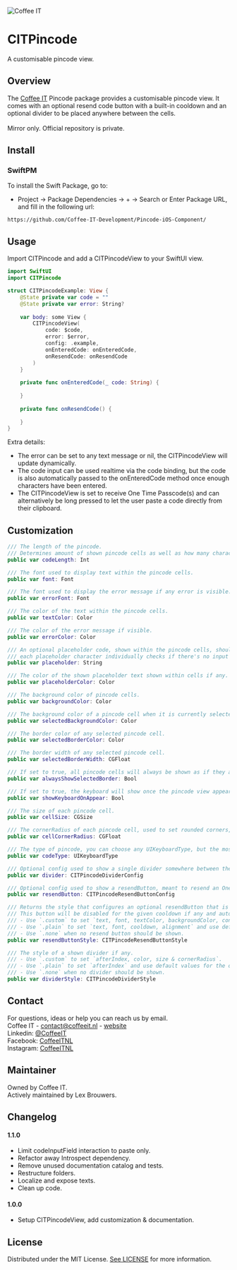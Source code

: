 ![Coffee IT](https://coffeeit.nl/wp-content/uploads/2022/07/Aroma_Pincode_iOS.png)
# CITPincode
A customisable pincode view.

## Overview

The [Coffee IT](https://coffeeit.nl/) Pincode package provides a customisable pincode view. 
It comes with an optional resend code button with a built-in cooldown and an optional divider to be placed anywhere between the cells.  
<br>
Mirror only. Official repository is private.

## Install

### SwiftPM

To install the Swift Package, go to:
- Project -> Package Dependencies -> + -> Search or Enter Package URL, and fill in the following url:

```
https://github.com/Coffee-IT-Development/Pincode-iOS-Component/
```

## Usage

Import CITPincode and add a CITPincodeView to your SwiftUI view.

```swift
import SwiftUI
import CITPincode

struct CITPincodeExample: View {
    @State private var code = ""
    @State private var error: String?
    
    var body: some View {
        CITPincodeView(
            code: $code,
            error: $error,
            config: .example,
            onEnteredCode: onEnteredCode,
            onResendCode: onResendCode
        )
    }
    
    private func onEnteredCode(_ code: String) {
        
    }
    
    private func onResendCode() {
        
    }
}
```

Extra details:
- The error can be set to any text message or nil, the CITPincodeView will update dynamically.
- The code input can be used realtime via the code binding, but the code is also automatically passed to the onEnteredCode method once enough characters have been entered.
- The CITPincodeView is set to receive One Time Passcode(s) and can alternatively be long pressed to let the user paste a code directly from their clipboard.

## Customization

```swift
/// The length of the pincode.
/// Determines amount of shown pincode cells as well as how many characters have to be entered before the code is checked.
public var codeLength: Int

/// The font used to display text within the pincode cells.
public var font: Font

/// The font used to display the error message if any error is visible.
public var errorFont: Font

/// The color of the text within the pincode cells.
public var textColor: Color

/// The color of the error message if visible.
public var errorColor: Color

/// An optional placeholder code, shown within the pincode cells, should be entire codeLength if displayed at all,
/// each placeholder character individually checks if there's no input at its position, and will be shown if there's none.
public var placeholder: String

/// The color of the shown placeholder text shown within cells if any.
public var placeholderColor: Color

/// The background color of pincode cells.
public var backgroundColor: Color

/// The background color of a pincode cell when it is currently selected, a cell is selected when that cell would be filled with the next entered pincode character.
public var selectedBackgroundColor: Color

/// The border color of any selected pincode cell.
public var selectedBorderColor: Color

/// The border width of any selected pincode cell.
public var selectedBorderWidth: CGFloat

/// If set to true, all pincode cells will always be shown as if they are selected.
public var alwaysShowSelectedBorder: Bool

/// If set to true, the keyboard will show once the pincode view appears.
public var showKeyboardOnAppear: Bool

/// The size of each pincode cell.
public var cellSize: CGSize

/// The cornerRadius of each pincode cell, used to set rounded corners, e.g. set to 0 for sharp corners, to 8 for small rounding or .infinity for maximum rounding.
public var cellCornerRadius: CGFloat

/// The type of pincode, you can choose any UIKeyboardType, but the most common types are ".default" for a text keyboard and .numberPad for a numbers only keyboard.
public var codeType: UIKeyboardType

/// Optional config used to show a single divider somewhere between the pincode cells. Does not impact user input, and can be customised slightly.
public var divider: CITPincodeDividerConfig

/// Optional config used to show a resendButton, meant to resend an One Time Passcode on press and is automatically disabled for a given cooldown duration to limit usage.
public var resendButton: CITPincodeResendButtonConfig

/// Returns the style that configures an optional resendButton that is meant to resend an One Time Passcode on press.
/// This button will be disabled for the given cooldown if any and automatically re-enable itself once the cooldown duration has passed.
/// - Use `.custom` to set `text, font, textColor, backgroundColor, contentInsets, cornerRadius, cooldown, alignment`.
/// - Use `.plain` to set `text, font, cooldown, alignment` and use default values for the other fields.
/// - Use `.none` when no resend button should be shown.
public var resendButtonStyle: CITPincodeResendButtonStyle

/// The style of a shown divider if any.
/// - Use `.custom` to set `afterIndex, color, size & cornerRadius`.
/// - Use `.plain` to set `afterIndex` and use default values for the other fields.
/// - Use `.none` when no divider should be shown.
public var dividerStyle: CITPincodeDividerStyle
```

## Contact
For questions, ideas or help you can reach us by email.  
Coffee IT - contact@coffeeit.nl - [website](https://coffeeit.nl/)  
Linkedin: [@CoffeeIT](https://nl.linkedin.com/company/coffee-it)  
Facebook: [CoffeeITNL](https://nl-nl.facebook.com/CoffeeITNL/)  
Instagram: [CoffeeITNL](https://www.instagram.com/coffeeitnl/)  

## Maintainer

Owned by Coffee IT.  
Actively maintained by Lex Brouwers.

## Changelog

#### 1.1.0

- Limit codeInputField interaction to paste only.
- Refactor away Introspect dependency.
- Remove unused documentation catalog and tests.
- Restructure folders.
- Localize and expose texts.
- Clean up code.

#### 1.0.0

- Setup CITPincodeView, add customization & documentation.

## License

Distributed under the MIT License. [See LICENSE](LICENSE.txt) for more information.
